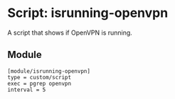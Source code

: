 # Script: isrunning-openvpn

A script that shows if OpenVPN is running.


## Module

```
[module/isrunning-openvpn]
type = custom/script
exec = pgrep openvpn
interval = 5
```
